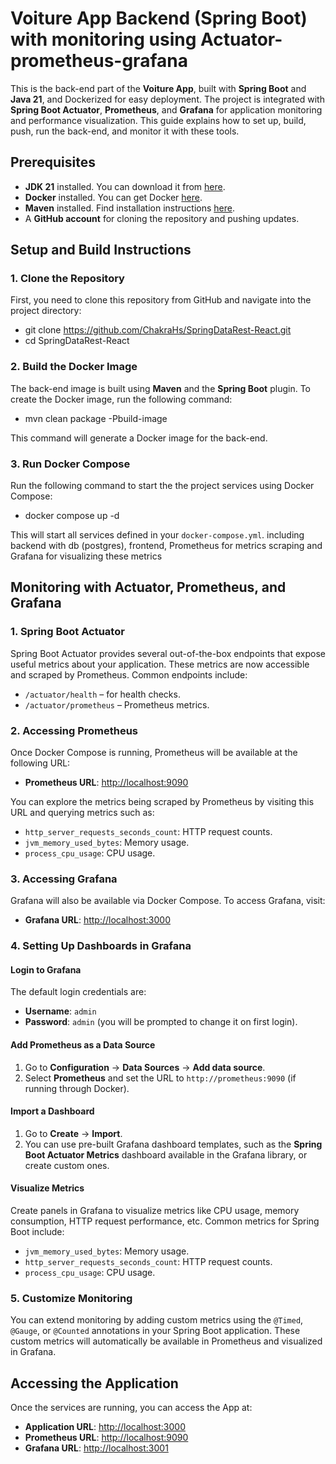 # Voiture App Backend (Spring Boot) with monitoring using Actuator-prometheus-grafana

This is the back-end part of the **Voiture App**, built with **Spring Boot** and **Java 21**, and Dockerized for easy deployment. The project is integrated with **Spring Boot Actuator**, **Prometheus**, and **Grafana** for application monitoring and performance visualization. This guide explains how to set up, build, push, run the back-end, and monitor it with these tools.

## Prerequisites

- **JDK 21** installed. You can download it from [here](https://www.oracle.com/java/technologies/javase/jdk21-archive-downloads.html).
- **Docker** installed. You can get Docker [here](https://www.docker.com/get-started).
- **Maven** installed. Find installation instructions [here](https://maven.apache.org/install.html).
- A **GitHub account** for cloning the repository and pushing updates.
  
## Setup and Build Instructions

### 1. Clone the Repository

   First, you need to clone this repository from GitHub and navigate into the project directory:
   
   - git clone https://github.com/ChakraHs/SpringDataRest-React.git
   - cd SpringDataRest-React

### 2. Build the Docker Image

The back-end image is built using **Maven** and the **Spring Boot** plugin. To create the Docker image, run the following command:

- mvn clean package -Pbuild-image

This command will generate a Docker image for the back-end.

### 3. Run Docker Compose

Run the following command to start the the project services using Docker Compose:

- docker compose up -d

This will start all services defined in your `docker-compose.yml`. including backend with db (postgres), frontend, Prometheus for metrics scraping and Grafana for visualizing these metrics

## Monitoring with Actuator, Prometheus, and Grafana

### 1. Spring Boot Actuator

Spring Boot Actuator provides several out-of-the-box endpoints that expose useful metrics about your application. These metrics are now accessible and scraped by Prometheus. Common endpoints include:

- `/actuator/health` – for health checks.
- `/actuator/prometheus` – Prometheus metrics.

### 2. Accessing Prometheus

Once Docker Compose is running, Prometheus will be available at the following URL:

- **Prometheus URL**: [http://localhost:9090](http://localhost:9090)

You can explore the metrics being scraped by Prometheus by visiting this URL and querying metrics such as:

- `http_server_requests_seconds_count`: HTTP request counts.
- `jvm_memory_used_bytes`: Memory usage.
- `process_cpu_usage`: CPU usage.

### 3. Accessing Grafana

Grafana will also be available via Docker Compose. To access Grafana, visit:

- **Grafana URL**: [http://localhost:3000](http://localhost:3001)

### 4. Setting Up Dashboards in Grafana

#### Login to Grafana

The default login credentials are:

- **Username**: `admin`
- **Password**: `admin` (you will be prompted to change it on first login).

#### Add Prometheus as a Data Source

1. Go to **Configuration** -> **Data Sources** -> **Add data source**.
2. Select **Prometheus** and set the URL to `http://prometheus:9090` (if running through Docker).

#### Import a Dashboard

1. Go to **Create** -> **Import**.
2. You can use pre-built Grafana dashboard templates, such as the **Spring Boot Actuator Metrics** dashboard available in the Grafana library, or create custom ones.

#### Visualize Metrics

Create panels in Grafana to visualize metrics like CPU usage, memory consumption, HTTP request performance, etc. Common metrics for Spring Boot include:

- `jvm_memory_used_bytes`: Memory usage.
- `http_server_requests_seconds_count`: HTTP request counts.
- `process_cpu_usage`: CPU usage.

### 5. Customize Monitoring

You can extend monitoring by adding custom metrics using the `@Timed`, `@Gauge`, or `@Counted` annotations in your Spring Boot application. These custom metrics will automatically be available in Prometheus and visualized in Grafana.

## Accessing the Application

Once the services are running, you can access the App at:

- **Application URL**: [http://localhost:3000](http://localhost:3000)
- **Prometheus URL**: [http://localhost:9090](http://localhost:9090)
- **Grafana URL**: [http://localhost:3001](http://localhost:3001)





